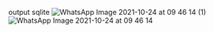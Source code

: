 output sqlite
![WhatsApp Image 2021-10-24 at 09 46 14 (1)](https://user-images.githubusercontent.com/80336019/138579134-56ce09d8-e829-45ab-82ed-2de8aef88c41.jpeg)
![WhatsApp Image 2021-10-24 at 09 46 14](https://user-images.githubusercontent.com/80336019/138579208-3d52f619-af71-490a-9cca-1aca21f7099a.jpeg)

